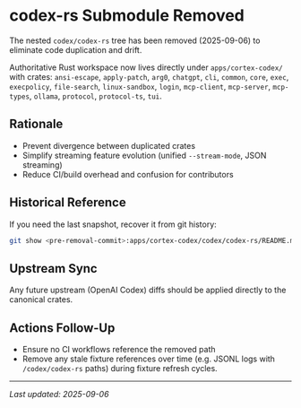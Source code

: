 # codex-rs Submodule Removed

The nested `codex/codex-rs` tree has been removed (2025-09-06) to eliminate code duplication and drift.

Authoritative Rust workspace now lives directly under `apps/cortex-codex/` with crates:
`ansi-escape`, `apply-patch`, `arg0`, `chatgpt`, `cli`, `common`, `core`, `exec`, `execpolicy`, `file-search`, `linux-sandbox`, `login`, `mcp-client`, `mcp-server`, `mcp-types`, `ollama`, `protocol`, `protocol-ts`, `tui`.

## Rationale
- Prevent divergence between duplicated crates
- Simplify streaming feature evolution (unified `--stream-mode`, JSON streaming)
- Reduce CI/build overhead and confusion for contributors

## Historical Reference
If you need the last snapshot, recover it from git history:

```bash
git show <pre-removal-commit>:apps/cortex-codex/codex/codex-rs/README.md > /tmp/codex-rs-README.md
```

## Upstream Sync
Any future upstream (OpenAI Codex) diffs should be applied directly to the canonical crates.

## Actions Follow-Up
- Ensure no CI workflows reference the removed path
- Remove any stale fixture references over time (e.g. JSONL logs with `/codex/codex-rs` paths) during fixture refresh cycles.

---
_Last updated: 2025-09-06_
